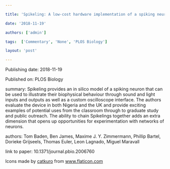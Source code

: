 ---
title: 'Spikeling: A low-cost hardware implementation of a spiking neuron for neuroscience teaching and outreach'
date: '2018-11-19'
authors: ['admin']
tags:  ['Commentary', 'None', 'PLOS Biology']
layout: 'post'
---
Publishing date: 2018-11-19

Published on: PLOS Biology

summary: Spikeling provides an in silico model of a spiking neuron that can be used to illustrate their biophysical behaviour through sound and light inputs and outputs as well as a custom oscilloscope interface. The authors evaluate the device in both Nigeria and the UK and provide exciting examples of potential uses from the classroom through to graduate study and public outreach. The ability to chain Spikelings together adds an extra dimension that opens up opportunities for experimentation with networks of neurons.

authors: Tom Baden, Ben James, Maxime J. Y. Zimmermann, Phillip Bartel, Dorieke Grijseels, Thomas Euler, Leon Lagnado, Miguel Maravall

link to paper: 10.1371/journal.pbio.2006760

Icons made by <a href="https://www.flaticon.com/free-icon/bookshelves_3576884" title="catkuro">catkuro</a> from <a href="https://www.flaticon.com/" title="Flaticon"> www.flaticon.com</a>